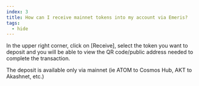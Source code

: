 ```yaml
---
index: 3
title: How can I receive mainnet tokens into my account via Emeris?
tags: 
  - hide
---
```


In the upper right corner, click on [Receive], select the token you want to deposit and you will be able to view the QR code/public address needed to complete the transaction.

The deposit is available only via mainnet (ie ATOM to Cosmos Hub, AKT to Akashnet, etc.)
